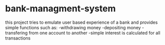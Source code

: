 # bank-managment-system
this project tries to emulate user based experience of a bank and provides simple functions such as:
-withdrawing money
-depositing money
-transfering from one account to another
-simple interest is calculated for all transactions
